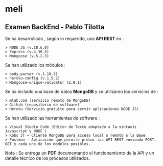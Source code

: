 # meli
## Examen BackEnd - Pablo Tilotta

Se ha desarrollado , según lo requerido, una **API REST** en :

	> NODE JS (v.10.6.0) 
	> Express (v.4.16.3)
	> Mongoose (v.5.2.3)

Se han utilizado los módulos : 

	> body-parser (v.1.18.3) 
	> heroku-config (v.1.5.2) 
	> Mongoose-unique-validator (2.0.1)

Se ha incluido una base de datos **MongoDB** y se utilizaron los servicios de :

	> mlab.com (servicio remoto de MongoDB)
    > Github (repositorio de software)
	> Heroku (Servicio gratuito para servir aplicaciones NODE JS)


Se han utilizado las herramientas de software :

	> Visual Studio Code (Editor de Texto adaptado a la sintaxis Javascript y NODE )
	> Robo 3T – Cliente MongoDB para acceso local o remoto a la Base
	> Postman – Aplicación que permite probar las API REST enviando POST, GET y cada uno de los modelos posibles.

Nota : Se entrega un **PDF** documentando el funcionamiento de la API y un detalle técnico de los procesos utilizados.

